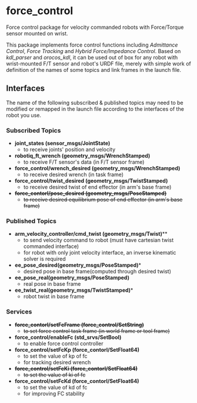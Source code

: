 # force_control

Force control package for velocity commanded robots with Force/Torque sensor mounted on wrist.

This package implements force control functions including *Admittance Control*, *Force Tracking* and *Hybrid Force/Impedance Control*. Based on *kdl_parser* and *orocos_kdl*, it can be used out of box for any robot with wrist-mounted F/T sensor and robot's URDF file, merely with simple work of definition of the names of some topics and link frames in the launch file.

## Interfaces

The name of the following subscribed & published topics may need to be modified or remapped in the launch file according to the interfaces of the robot you use.

### Subscribed Topics

* **joint_states (sensor_msgs/JointState)**
  * to receive joints' position and velocity
* **robotiq_ft_wrench (geometry_msgs/WrenchStamped)**
  * to receive F/T sensor's data (in F/T sensor frame)
* **force_control/wrench_desired (geometry_msgs/WrenchStamped)**
  * to receive desired wrench (in task frame)
* **force_control/twist_desired (geometry_msgs/TwistStamped)**
  * to receive desired twist of end effector (in arm's base frame)
* ~~**force_contorl/pose_desired (geometry_msgs/PoseStamped)**~~
  * ~~to receive desired equilibrium pose of end effector (in arm's base frame)~~

### Published Topics

* **arm_velocity_controller/cmd_twist (geometry_msgs/Twist)****
  * to send velocity command to robot (must have cartesian twist commanded interface)
  * for robot with only joint velocity interface, an inverse kinematic solver is required
* **ee_pose_desired(geometry_msgs/PoseStamped)***
  * desired pose in base frame(computed through desired twist)
* **ee_pose_real(geometry_msgs/PoseStamped)**
  * real pose in base frame
* **ee_twist_real(geometry_msgs/TwistStamped)***
  * robot twist in base frame

### Services

* ~~**force_contorl/setFcFrame (force_control/SetString)**~~
  * ~~to set force control task frame (in world frame or tool frame)~~
* **force_control/enableFc (std_srvs/SetBool)**
  * to enable force control controller
* **force_control/setFcKp (force_contorl/SetFloat64)**
  * to set the value of kp of fc
  * for tracking desired wrench
* ~~**force_control/setFcKi (force_contorl/SetFloat64)**~~
  * ~~to set the value of ki of fc~~
* **force_control/setFcKd (force_contorl/SetFloat64)**
  * to set the value of kd of fc
  * for improving FC stability
